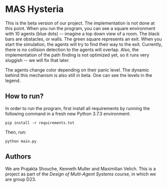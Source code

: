 
# MAS Hysteria

This is the beta version of our project. The implementation is not done at this point. When you run the program, you can see a square environment with 10 agents (blue dots) -- imagine a top down view of a room. The black bars are obstacles, or walls. The green square represents an exit. When you start the simulation, the agents will try to find their way to the exit. Currently, there is no collision detection to the agents will overlap. Also, the implementation of the path finding is not optimized yet, so it runs very sluggish -- we will fix that later.

The agents change color depending on their panic level. The dynamic behind this mechanism is also still in beta. One can see the levels in the legend.

## How to run?

In order to run the program, first install all requirements by running the following command in a fresh new Python 3.7.3 environment:

```
pip install -r requirements.txt
```

Then, run:

```
python main.py
```

## Authors

We are Prajakta Shouche, Kenneth Muller and Maximilian Velich. This is a project as part of the *Design of Multi-Agent Systems* course, in which we are group D23.
